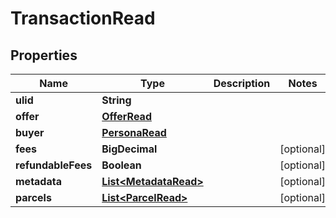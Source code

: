 

# TransactionRead



## Properties

| Name | Type | Description | Notes |
|------------ | ------------- | ------------- | -------------|
|**ulid** | **String** |  |  |
|**offer** | [**OfferRead**](OfferRead.md) |  |  |
|**buyer** | [**PersonaRead**](PersonaRead.md) |  |  |
|**fees** | **BigDecimal** |  |  [optional] |
|**refundableFees** | **Boolean** |  |  [optional] |
|**metadata** | [**List&lt;MetadataRead&gt;**](MetadataRead.md) |  |  [optional] |
|**parcels** | [**List&lt;ParcelRead&gt;**](ParcelRead.md) |  |  [optional] |



